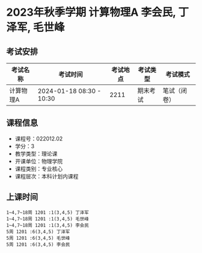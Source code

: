 # 2023年秋季学期 计算物理A 李会民, 丁泽军, 毛世峰




## 考试安排

| 考试名称 | 考试时间 | 考试地点 | 考试类型 | 考试模式 |
| -------- | -------- | -------- | -------- | -------- |
| 计算物理A | 2024-01-18 08:30 - 10:30 | 2211 | 期末考试 | 笔试（闭卷） |





## 课程信息

- 课程号：022012.02
- 学分：3
- 教学类型：理论课
- 开课单位：物理学院
- 课程类别：专业核心
- 课程层次：本科计划内课程

## 上课时间

```
1~4,7~18周 1201 :1(3,4,5) 丁泽军
1~4,7~18周 1201 :1(3,4,5) 毛世峰
1~4,7~18周 1201 :1(3,4,5) 李会民
5周 1201 :6(3,4,5) 丁泽军
5周 1201 :6(3,4,5) 毛世峰
5周 1201 :6(3,4,5) 李会民
```


